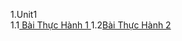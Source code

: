 1.Unit1 </br>
   1.1<a href ="https://github.com/FASTTRACKSE/FTJD1801_JavaCore/blob/master/HongNgan/Bai1/src/thuchanh1/giaiptbacnhat.java"> Bài Thực Hành 1 </a>
   1.2<a href ="https://github.com/FASTTRACKSE/FTJD1801_JavaCore/blob/master/HongNgan/Bai1/src/thuchanh1/tinhtong.java" >Bài Thực Hành 2 </a>
